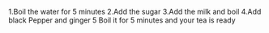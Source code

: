 1.Boil the water for 5 minutes
2.Add the sugar
3.Add the milk and boil 
4.Add black Pepper and ginger
5 Boil it for 5 minutes and your tea is ready